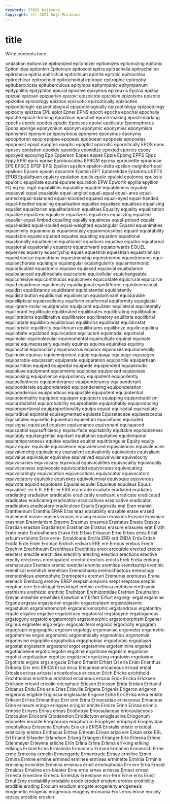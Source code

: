 ```yaml
---
Keywords: 25026 kojimura
Copyright: (C) 2024 Koji Murakami
---
```


# title

Write contents here.



omization epitomize epitomized epitomizer
epitomizes epitomizing epitonic Epitoniidae epitonion Epitonium epitoxoid epitra epitrachelia epitrachelion
epitrchelia epitria epitrichial epitrichium epitrite epitritic epitrochlea epitrochlear epitrochoid epitrochoidal
epitrope epitrophic epitrophy epituberculosis epituberculous epitympa epitympanic epitympanum epityphlitis epityphlon
epiural epivalve epixylous epizeuxis Epizoa epizoa epizoal epizoan epizoarian epizoic
epizoicide epizoism epizoisms epizoite epizoites epizoology epizoon epizootic epizootically epizooties
epizootiologic epizootiological epizootiologically epizootiology epizootology epizooty epizzoa EPL eplot Epner
EPNS epoch epocha epochal epochally epoche epoch-forming epochism epochist epoch-making
epoch-marking epochs epode epodes epodic Epoisses epoist epollicate Epomophorus Epona
eponge eponychium eponym eponymic eponymies eponymism eponymist eponymize eponymous eponyms
eponymus eponymy epoophoron epop epopee epopees epopoean epopoeia epopoeias epopoeist
epopt epoptes epoptic epoptist epornitic epornitically EPOS epos eposes epotation
epoxide epoxides epoxidize epoxied epoxies epoxy epoxyed epoxying Epp Epperson
Eppes eppes Eppie Epping EPPS Epps Eppy EPRI epris eprise
Eproboscidea EPROM eprosy eprouvette epruinose EPS EPSCS EPSF EPSI Epsilon
epsilon epsilon-delta epsilon-neighborhood epsilons Epsom epsom epsomite Epstein EPT Eptatretidae
Eptatretus EPTS EPUB Epulafquen epulary epulation epulis epulo epuloid epulones
epulosis epulotic epupillate epural epurate epuration EPW Epworth epyllia epyllion
EQ eq eq. eqpt equabilities equability equable equableness equably equaeval
equal equalable equal-angled equal-aqual equal-area equal-armed equal-balanced equal-blooded equaled equal-eyed
equal-handed equal-headed equaling equalisation equalise equalised equalises equalising equalist equalitarian
equalitarianism equalities Equality equality equalization equalize equalized equalizer equalizers equalizes
equalizing equalled equaller equal-limbed equalling equally equalness equal-poised equals equal-sided
equal-souled equal-weighted equangular Equanil equanimities equanimity equanimous equanimously equanimousness equant
equatability equatable equate equated equates equating equation equational equationally equationism
equationist equations equative equator equatoreal equatorial equatorially equators equatorward equatorwards
EQUEL equerries equerry equerryship eques equestrial equestrian equestrianism equestrianize equestrians
equestrianship equestrienne equestriennes equi- equianchorate equiangle equiangular equiangularity equianharmonic equiarticulate
equiatomic equiaxe equiaxed equiaxial equibalance equibalanced equibiradiate equicaloric equicellular equichangeable
equicohesive equicontinuous equiconvex equicostate equicrural equicurve equid equidense equidensity equidiagonal
equidifferent equidimensional equidist equidistance equidistant equidistantial equidistantly equidistribution equidiurnal equidivision
equidominant equidurable equielliptical equiexcellency equiform equiformal equiformity equiglacial equi-gram-molar equigranular
equijacent equilater equilateral equilaterally equilibrant equilibrate equilibrated equilibrates equilibrating equilibration
equilibrations equilibrative equilibrator equilibratory equilibria equilibrial equilibriate equilibrio equilibrious equilibriria
equilibrist equilibristat equilibristic equilibrity equilibrium equilibriums equilibrize equilin equiliria equilobate
equilobed equilocation equilucent equimodal equimolal equimolar equimolecular equimomental equimultiple equinal
equinate equine equinecessary equinely equines equinia equinities equinity equinoctial equinoctially
equinovarus equinox equinoxes equinumerally Equinunk equinus equiomnipotent equip equipaga equipage
equipages equiparable equiparant equiparate equiparation equipartile equipartisan equipartition equiped equipedal
equipede equipendent equiperiodic equipluve equipment equipments equipoise equipoised equipoises equipoising
equipollence equipollency equipollent equipollently equipollentness equiponderance equiponderancy equiponderant equiponderate equiponderated
equiponderating equiponderation equiponderous equipondious equipostile equipotent equipotential equipotentiality equipped equipper
equippers equipping equiprobabilism equiprobabilist equiprobability equiprobable equiprobably equiproducing equiproportional equiproportionality
equips equipt equiradial equiradiate equiradical equirotal equisegmented equiseta Equisetaceae equisetaceous
Equisetales equisetic Equisetum equisetum equisetums equisided equisignal equisized equison equisonance
equisonant equispaced equispatial equisufficiency equisurface equitability equitable equitableness equitably equitangential
equitant equitation equitative equitemporal equitemporaneous equites equities equitist equitriangular Equity
equity equiv equiv. equivale equivalence equivalenced equivalences equivalencies equivalencing equivalency
equivalent equivalently equivalents equivaliant equivalue equivaluer equivalve equivalved equivalvular equivelocity
equivocacies equivocacy equivocal equivocalities equivocality equivocally equivocalness equivocate equivocated equivocates
equivocating equivocatingly equivocation equivocations equivocator equivocators equivocatory equivoke equivokes equivoluminal
equivoque equivorous equivote equoid equoidean Equulei equulei Equuleus equuleus Equus
equvalent -er E.R. ER Er er ERA era erade eradiate
eradiated eradiates eradiating eradiation eradicable eradicably eradicant eradicate eradicated eradicates
eradicating eradication eradications eradicative eradicator eradicators eradicatory eradiculose Eradis Eragrostis
eral Eran eranist Eranthemum Eranthis ERAR Eras eras erasability erasable
erase erased erasement eraser erasers erases erasing erasion erasions Erasme
Erasmian erasmian Erasmianism Erasmo Erasmus erasmus Erastatus Eraste Erastes Erastian
erastian Erastianism Erastianize Erastus erasure erasures erat Erath Erato erato
Eratosthenes Erava Erb Erbaa Erbacon Erbe Erbes erbia Erbil erbium
erbiums Erce erce- Erceldoune Ercilla ERD erd ERDA Erda Erdah
Erdda Erde Erdei Erdman Erdrich erdvark ERE ere Erebus erebus
Erech Erechim Erechtheum Erechtheus Erechtites erect erectable erected erecter erecters
erectile erectilities erectility erecting erection erections erective erectly erectness erectopatent
erector erectors erects Erek Erelia erelong eremacausis Eremian eremic eremital
eremite eremites eremiteship eremitic eremitical eremitish eremitism Eremochaeta eremochaetous eremology
eremophilous eremophyte Eremopteris eremuri Eremurus eremurus Erena erenach Erenburg erenow
EREP erepsin erepsins erept ereptase ereptic ereption erer Ereshkigal Ereshkigel
erethic erethisia erethism erethismic erethisms erethistic erethitic Erethizon Erethizontidae Eretrian
Ereuthalion Erevan erewhile erewhiles Erewhon erf Erfert Erfurt erg erg-
ergal ergamine Ergane ergasia ergasterion ergastic ergastoplasm ergastoplasmic ergastulum ergatandromorph
ergatandromorphic ergatandrous ergatandry ergate ergates ergative ergatocracy ergatocrat ergatogyne ergatogynous
ergatogyny ergatoid ergatomorph ergatomorphic ergatomorphism Ergener Erginus ergmeter ergo ergo-
ergocalciferol ergodic ergodicity ergogram ergograph ergographic ergoism ergology ergomaniac ergometer
ergometric ergometrine ergon ergonomic ergonomically ergonomics ergonomist ergonovine ergophile ergophobia
ergophobiac ergophobic ergoplasm ergostat ergosterin ergosterol ergot ergotamine ergotaminine ergoted
ergothioneine ergotic ergotin ergotine ergotinine ergotism ergotisms ergotist ergotization ergotize
ergotized ergotizing ergotoxin ergotoxine Ergotrate ergots ergs ergusia Erhard Erhardt
Erhart Eri eria Erian Erianthus Eriboea Eric eric ERICA Erica
erica Ericaceae ericaceous ericad erical Ericales ericas ericetal ericeticolous ericetum
Erich Ericha erichthoid Erichthonius erichthus erichtoid ericineous ericius Erick Ericka
Ericksen Erickson ericoid ericolin ericophyte Ericson Ericsson Erida Eridani Eridanid
Eridanus Eridu Erie erie Eries Erieville Erigena Erigenia Erigeron erigeron
erigerons erigible Eriglossa eriglossate Erigone Eriha Erik Erika erika erikite
Erikson Eriline Erimanthus Erin erin Erina Erinaceidae erinaceous Erinaceus Erine
erineum eringo eringoes eringos erinite Erinize Erinn Erinna erinnic erinose
Erinyes Erinys erinys Eriobotrya Eriocaulaceae eriocaulaceous Eriocaulon Eriocomi Eriodendron Eriodictyon
erioglaucine Eriogonum eriometer erionite Eriophorum eriophorum Eriophyes eriophyid Eriophyidae eriophyllous
Eriosoma Eriphyle Eris eris ERISA Eristalis eristic eristical eristically eristics
Erithacus Eritrea Eritrean Erivan erizo erk Erkan erke ERL Erl
Erland Erlander Erlandson Erlang Erlangen Erlanger Erle Erleena Erlene Erlenmeyer
Erlewine erliche Erlin Erlina Erline Erlinna erl-king erlking erlkings Erlond
Erma Ermalinda Ermanaric Ermani Ermanno Ermanrich Erme erme Ermeena ermelin
Ermengarde Ermentrude Ermey ermiline Ermin Ermina Ermine ermine ermined erminee
ermines erminette Erminia Erminie ermining erminites Erminna erminois ermit ermitophobia
Ern ern Erna Ernald Ernaldus Ernaline ern-bleater Erne erne ernes
ernesse Ernest ernest Ernesta Ernestine Ernesto Ernestus Ernestyne ern-fern Ernie
erns Ernst Ernul Erny erodability erodable erode eroded erodent erodes
erodibility erodible eroding Erodium erodium erogate erogeneity erogenesis erogenetic erogenic
erogenous erogeny eromania Eros eros erose erosely eroses erosible erosion
